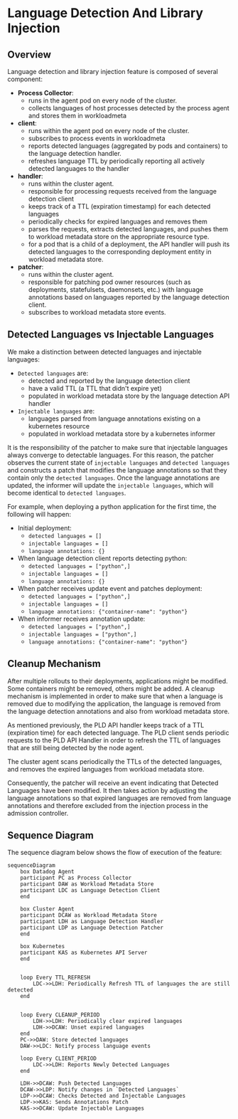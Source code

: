 # Language Detection And Library Injection

## Overview

Language detection and library injection feature is composed of several component:
- **Process Collector**:
  - runs in the agent pod on every node of the cluster.
  - collects languages of host processes detected by the process agent and stores them in workloadmeta
- **client**:
  - runs within the agent pod on every node of the cluster.
  - subscribes to process events in workloadmeta
  - reports detected languages (aggregated by pods and containers) to the language detection handler.
  - refreshes language TTL by periodically reporting all actively detected languages to the handler
- **handler**:
  - runs within the cluster agent.
  - responsible for processing requests received from the language detection client
  - keeps track of a TTL (expiration timestamp) for each detected languages
  - periodically checks for expired languages and removes them
  - parses the requests, extracts detected languages, and pushes them to workload metadata store on the appropriate resource type.
  - for a pod that is a child of a deployment, the API handler will push its detected languages to the corresponding deployment entity in workload metadata store.
- **patcher**:
  - runs within the cluster agent.
  - responsible for patching pod owner resources (such as deployments, statefulsets, daemonsets, etc.) with language annotations based on languages reported by the language detection client.
  - subscribes to workload metadata store events.

## Detected Languages vs Injectable Languages

We make a distinction between detected languages and injectable languages:

- `Detected languages` are:
  - detected and reported by the language detection client
  - have a valid TTL (a TTL that didn't expire yet)
  - populated in workload metadata store by the language detection API handler
- `Injectable languages` are:
  - languages parsed from language annotations existing on a kubernetes resource
  - populated in workload metadata store by a kubernetes informer

It is the responsibility of the patcher to make sure that injectable languages always converge to detectable languages.
For this reason, the patcher observes the current state of `injectable languages` and `detected languages` and constructs a patch that modifies the language annotations
so that they contain only the `detected languages`. Once the language annotations are updated, the informer will update the `injectable languages`, which will become identical to
`detected languages`.

For example, when deploying a python application for the first time, the following will happen:
- Initial deployment:
  - `detected languages = []`
  - `injectable languages = []`
  - `language annotations: {}`
- When language detection client reports detecting python:
  - `detected languages = ["python",]`
  - `injectable languages = []`
  - `language annotations: {}`
- When patcher receives update event and patches deployment:
    - `detected languages = ["python",]`
    - `injectable languages = []`
    - `language annotations: {"container-name": "python"}`
- When informer receives annotation update:
    - `detected languages = ["python",]`
    - `injectable languages = ["python",]`
    - `language annotations: {"container-name": "python"}`

## Cleanup Mechanism

After multiple rollouts to their deployments, applications might be modified. Some containers might be removed, others might be added. A cleanup mechanism is implemented in order to make sure that when a language is removed due to modifying the application, the language is removed from the language detection annotations and also from workload metadata store.

As mentioned previously, the PLD API handler keeps track of a TTL (expiration time) for each detected language. The PLD client sends periodic requests to the PLD API Handler in order to refresh the TTL of languages that are still being detected by the node agent.

The cluster agent scans periodically the TTLs of the detected languages, and removes the expired languages from workload metadata store.

Consequently, the patcher will receive an event indicating that Detected Languages have been modified. It then takes action by adjusting the language annotations so that expired languages are removed from language annotations and therefore excluded from the injection process in the admission controller.

## Sequence Diagram
The sequence diagram below shows the flow of execution of the feature:
```mermaid
sequenceDiagram
    box Datadog Agent
    participant PC as Process Collector
    participant DAW as Workload Metadata Store
    participant LDC as Language Detection Client
    end

    box Cluster Agent
    participant DCAW as Workload Metadata Store
    participant LDH as Language Detection Handler
    participant LDP as Language Detection Patcher
    end

    box Kubernetes
    participant KAS as Kubernetes API Server
    end


    loop Every TTL_REFRESH
        LDC->>LDH: Periodically Refresh TTL of languages the are still detected
    end


    loop Every CLEANUP_PERIOD
        LDH->>LDH: Periodically clear expired languages
        LDH->>DCAW: Unset expired languages
    end
    PC->>DAW: Store detected languages
    DAW->>LDC: Notify process language events

    loop Every CLIENT_PERIOD
        LDC->>LDH: Reports Newly Detected Languages
    end

    LDH->>DCAW: Push Detected Languages
    DCAW->>LDP: Notify changes in `Detected Languages`
    LDP->>DCAW: Checks Detected and Injectable Languages
    LDP->>KAS: Sends Annotations Patch
    KAS->>DCAW: Update Injectable Languages
```

